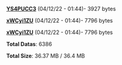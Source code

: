[**YS4PUCC3**](/data/YS4PUCC3.txt) (04/12/22 - 01:44)- 3927 bytes

[**xWCyi1ZU**](/data/xWCyi1ZU.txt) (04/12/22 - 01:44)- 7796 bytes

[**xWCyi1ZU**](/data/xWCyi1ZU.txt) (04/12/22 - 01:44)- 7796 bytes

**Total Datas**: 6386

**Total Size**: 36.37 MB / 36.4 MB